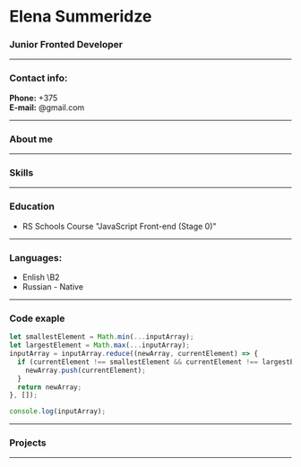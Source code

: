 # Elena Summeridze

### Junior Fronted Developer

---

### Contact info:

**Phone:** +375<br>
**E-mail:** @gmail.com<br>

---

### About me

---

### Skills

---

### Education

- RS Schools Course "JavaScript Front-end (Stage 0)"

---

### Languages:

- Enlish \B2
- Russian \- Native

---

### Code exaple

```javascript
let smallestElement = Math.min(...inputArray);
let largestElement = Math.max(...inputArray);
inputArray = inputArray.reduce((newArray, currentElement) => {
  if (currentElement !== smallestElement && currentElement !== largestElement) {
    newArray.push(currentElement);
  }
  return newArray;
}, []);

console.log(inputArray);
```

---

### Projects

---

```

```
